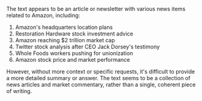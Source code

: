 The text appears to be an article or newsletter with various news items related to Amazon, including:

1. Amazon's headquarters location plans
2. Restoration Hardware stock investment advice
3. Amazon reaching $2 trillion market cap
4. Twitter stock analysis after CEO Jack Dorsey's testimony
5. Whole Foods workers pushing for unionization
6. Amazon stock price and market performance

However, without more context or specific requests, it's difficult to provide a more detailed summary or answer. The text seems to be a collection of news articles and market commentary, rather than a single, coherent piece of writing.
